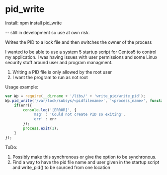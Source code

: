 pid_write
=========

Install: npm install pid_write

-- still in development so use at own risk.

Writes the PID to a lock file and then switches the owner of the process

I wanted to be able to use a system 5 startup script for Centos5 to control my application. I was having issues with user permissions and 
some Linux security stuff around user and program managment.  

1. Writing a PID file is only allowed by the root user
2. I want the program to run as <user> not root

Usage example:
```javascript
var Wp = require(__dirname + '/libs/' + 'write_pid/write_pid');
Wp.pid_write('/var/lock/subsys/<pidfilename>', '<process_name>', function(err, pid){
    if(err){
        console.log('[ERROR]', {
            'msg' : 'Could not create PID so exiting', 
            'err' : err
        });
        process.exit(1);
    }
});
```

ToDo:

1. Possibly make this synchronous or give the option to be synchronous. 
2. Find a way to have the pid file name and user given in the startup script
    and write_pid() to be sourced from one location

